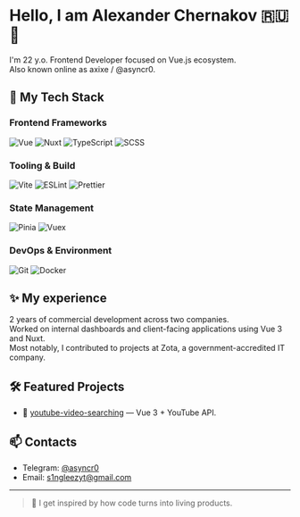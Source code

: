 # Hello, I am Alexander Chernakov 🇷🇺👋

I'm 22 y.o.
Frontend Developer focused on Vue.js ecosystem.  
Also known online as axixe / @asyncr0.

## 🧰 My Tech Stack

### Frontend Frameworks
![Vue](https://img.shields.io/badge/Vue-3e3e3e?style=flat&logo=vue.js&logoColor=4FC08D)
![Nuxt](https://img.shields.io/badge/Nuxt-3e3e3e?style=flat&logo=nuxt.js&logoColor=00DC82)
![TypeScript](https://img.shields.io/badge/TypeScript-3e3e3e?style=flat&logo=typescript&logoColor=3178C6)
![SCSS](https://img.shields.io/badge/SCSS-3e3e3e?style=flat&logo=sass&logoColor=CB6699)

### Tooling & Build
![Vite](https://img.shields.io/badge/Vite-3e3e3e?style=flat&logo=vite&logoColor=646CFF)
![ESLint](https://img.shields.io/badge/ESLint-3e3e3e?style=flat&logo=eslint&logoColor=4B32C3)
![Prettier](https://img.shields.io/badge/Prettier-3e3e3e?style=flat&logo=prettier&logoColor=F7B93E)

### State Management
![Pinia](https://img.shields.io/badge/Pinia-3e3e3e?style=flat&logo=pinia&logoColor=FADA5E)
![Vuex](https://img.shields.io/badge/Vuex-3e3e3e?style=flat&logo=vue.js&logoColor=4FC08D)

### DevOps & Environment
![Git](https://img.shields.io/badge/Git-3e3e3e?style=flat&logo=git&logoColor=F05032)
![Docker](https://img.shields.io/badge/Docker-3e3e3e?style=flat&logo=docker&logoColor=2496ED)


## ✨ My experience

2 years of commercial development across two companies.  
Worked on internal dashboards and client-facing applications using Vue 3 and Nuxt.  
Most notably, I contributed to projects at Zota, a government-accredited IT company.

## 🛠 Featured Projects

- 🔎 [youtube-video-searching](https://github.com/axixe/youtube-video-searching) — Vue 3 + YouTube API.

## 📫 Contacts

- Telegram: [@asyncr0](https://t.me/asyncr0)
- Email: s1ngleezyt@gmail.com

---

> 🎯 I get inspired by how code turns into living products.
